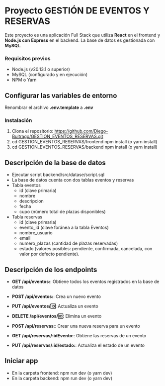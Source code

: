 # Proyecto GESTIÓN DE EVENTOS Y RESERVAS 

Este proyecto es una aplicación Full Stack que utiliza **React** en el frontend y **Node.js con Express** en el backend. La base de datos es gestionada con **MySQL**.

### Requisitos previos
- Node.js (v20.13.1 o superior)
- MySQL (configurado y en ejecución)
- NPM o Yarn

## Configurar las variables de entorno
Renombrar el archivo __.env.template__ a __.env__

### Instalación

1. Clona el repositorio: https://github.com/Diego-Buitrago/GESTION_EVENTOS_RESERVAS.git
2. cd GESTION_EVENTOS_RESERVAS/frontend npm install (o yarn install)
3. cd GESTION_EVENTOS_RESERVAS/backend npm install (o yarn install)

## Descripción de la base de datos
- Ejecutar script backend/src/datase/script.sql
- La base de datos cuenta con dos tablas eventos y reservas
- Tabla eventos 
    - id (clave primaria)
    - nombre
    - descripcion
    - fecha
    - cupo (número total de plazas disponibles)
- Tabla reservas
    - id (clave primaria)
    - evento_id (clave foránea a la tabla Eventos)
    - nombre_usuario
    - email
    - numero_plazas (cantidad de plazas reservadas)
    - estado (valores posibles: pendiente, confirmada, cancelada, con valor por defecto pendiente).

## Descripción de los endpoints
- **GET /api/eventos:**: Obtiene todos los eventos registrados en la base de datos
- **POST /api/eventos:**: Crea un nuevo evento
- **PUT /api/eventos/:id:**: Actualiza un evento
- **DELETE /api/eventos/:id:**: Elimina un evento

- **POST /api/reservas:**: Crear una nueva reserva para un evento
- **GET /api/reservas/:idEvento:**: Obtiene las reservas de un evento
- **PUT /api/reservas/:id/estado:**: Actualiza el estado de un evento

## Iniciar app
- En la carpeta frontend: npm run dev (o yarn dev)
- En la carpeta backend: npm run dev (o yarn dev)
